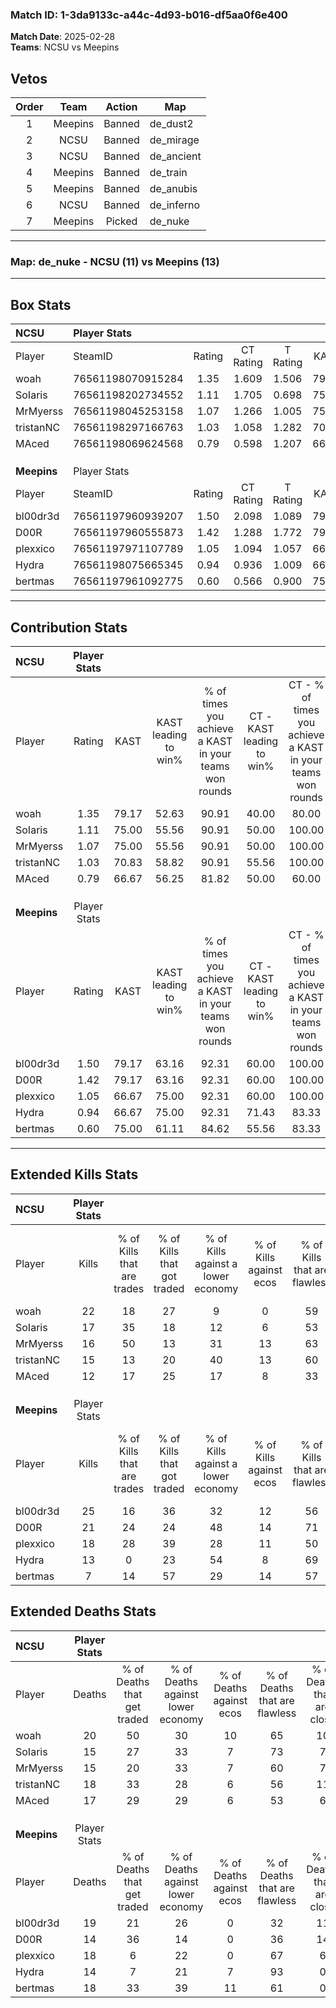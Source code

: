 ### Match ID: 1-3da9133c-a44c-4d93-b016-df5aa0f6e400  
**Match Date**: 2025-02-28  
**Teams**: NCSU vs Meepins  

## Vetos  

| Order | Team | Action | Map |
| :---: | :--: | :----: | --- |
| 1 | Meepins | Banned | de_dust2 |
| 2 | NCSU | Banned | de_mirage |
| 3 | NCSU | Banned | de_ancient |
| 4 | Meepins | Banned | de_train |
| 5 | Meepins | Banned | de_anubis |
| 6 | NCSU | Banned | de_inferno |
| 7 | Meepins | Picked | de_nuke |

---  

### **Map**: de_nuke - NCSU (11) vs Meepins (13)  
---  

## Box Stats  

| **NCSU**    | Player Stats      |        |           |          |       |       |       |         |        |      |     |
| :- | :- | :-: | :-: | :-: | :-: | :-: | :-: | :-: | :-: | :-: | :-: |
| Player      | SteamID           | Rating | CT Rating | T Rating | KAST  |  ADR  | Kills | Assists | Deaths | K/D  | HS% |
| woah        | 76561198070915284 |  1.35  |   1.609   |  1.506   | 79.17 | 103.0 |  22   |    9    |   20   | 1.10 | 40  |
| SoIaris     | 76561198202734552 |  1.11  |   1.705   |  0.698   | 75.00 | 64.6  |  17   |    3    |   15   | 1.13 | 64  |
| MrMyerss    | 76561198045253158 |  1.07  |   1.266   |  1.005   | 75.00 | 62.3  |  16   |    4    |   15   | 1.07 | 50  |
| tristanNC   | 76561198297166763 |  1.03  |   1.058   |  1.282   | 70.83 | 85.5  |  15   |    8    |   18   | 0.83 | 46  |
| MAced       | 76561198069624568 |  0.79  |   0.598   |  1.207   | 66.67 | 53.4  |  12   |    4    |   17   | 0.71 | 58  |
|             |                   |        |           |          |       |       |       |         |        |      |     |
|             |                   |        |           |          |       |       |       |         |        |      |     |
|             |                   |        |           |          |       |       |       |         |        |      |     |
| **Meepins** | Player Stats      |        |           |          |       |       |       |         |        |      |     |
| Player      | SteamID           | Rating | CT Rating | T Rating | KAST  |  ADR  | Kills | Assists | Deaths | K/D  | HS% |
| bl00dr3d    | 76561197960939207 |  1.50  |   2.098   |  1.089   | 79.17 | 113.1 |  25   |    6    |   19   | 1.32 | 16  |
| D00R        | 76561197960555873 |  1.42  |   1.288   |  1.772   | 79.17 | 95.4  |  21   |    7    |   14   | 1.50 | 33  |
| plexxico    | 76561197971107789 |  1.05  |   1.094   |  1.057   | 66.67 | 78.9  |  18   |    1    |   18   | 1.00 | 55  |
| Hydra       | 76561198075665345 |  0.94  |   0.936   |  1.009   | 66.67 | 64.5  |  13   |    6    |   14   | 0.93 | 53  |
| bertmas     | 76561197961092775 |  0.60  |   0.566   |  0.900   | 75.00 | 38.1  |   7   |    4    |   18   | 0.39 | 71  |
---  

## Contribution Stats  

| **NCSU**    | Player Stats |       |                      |                                                        |                           |                                                             |                          |                                                            |
| :- | :-: | :-: | :-: | :-: | :-: | :-: | :-: | :-: |
| Player      |    Rating    | KAST  | KAST leading to win% | % of times you achieve a KAST in your teams won rounds | CT - KAST leading to win% | CT - % of times you achieve a KAST in your teams won rounds | T - KAST leading to win% | T - % of times you achieve a KAST in your teams won rounds |
| woah        |     1.35     | 79.17 |        52.63         |                         90.91                          |           40.00           |                            80.00                            |          66.67           |                           100.00                           |
| SoIaris     |     1.11     | 75.00 |        55.56         |                         90.91                          |           50.00           |                           100.00                            |          62.50           |                           83.33                            |
| MrMyerss    |     1.07     | 75.00 |        55.56         |                         90.91                          |           50.00           |                           100.00                            |          62.50           |                           83.33                            |
| tristanNC   |     1.03     | 70.83 |        58.82         |                         90.91                          |           55.56           |                           100.00                            |          62.50           |                           83.33                            |
| MAced       |     0.79     | 66.67 |        56.25         |                         81.82                          |           50.00           |                            60.00                            |          60.00           |                           100.00                           |
|             |              |       |                      |                                                        |                           |                                                             |                          |                                                            |
|             |              |       |                      |                                                        |                           |                                                             |                          |                                                            |
|             |              |       |                      |                                                        |                           |                                                             |                          |                                                            |
| **Meepins** | Player Stats |       |                      |                                                        |                           |                                                             |                          |                                                            |
| Player      |    Rating    | KAST  | KAST leading to win% | % of times you achieve a KAST in your teams won rounds | CT - KAST leading to win% | CT - % of times you achieve a KAST in your teams won rounds | T - KAST leading to win% | T - % of times you achieve a KAST in your teams won rounds |
| bl00dr3d    |     1.50     | 79.17 |        63.16         |                         92.31                          |           60.00           |                           100.00                            |          66.67           |                           85.71                            |
| D00R        |     1.42     | 79.17 |        63.16         |                         92.31                          |           60.00           |                           100.00                            |          66.67           |                           85.71                            |
| plexxico    |     1.05     | 66.67 |        75.00         |                         92.31                          |           60.00           |                           100.00                            |          100.00          |                           85.71                            |
| Hydra       |     0.94     | 66.67 |        75.00         |                         92.31                          |           71.43           |                            83.33                            |          77.78           |                           100.00                           |
| bertmas     |     0.60     | 75.00 |        61.11         |                         84.62                          |           55.56           |                            83.33                            |          66.67           |                           85.71                            |
---  

## Extended Kills Stats  

| **NCSU**    | Player Stats |                            |                            |                                    |                         |                              |                                 |                                       |                    |           |
| :- | :-: | :-: | :-: | :-: | :-: | :-: | :-: | :-: | :-: | :-: |
| Player      |    Kills     | % of Kills that are trades | % of Kills that got traded | % of Kills against a lower economy | % of Kills against ecos | % of Kills that are flawless | % of Kills that are close duels | % of Kills that are assisted by flash | Pistol Round Kills | AWP Kills |
| woah        |      22      |             18             |             27             |                 9                  |            0            |              59              |                0                |                   5                   |         7          |     2     |
| SoIaris     |      17      |             35             |             18             |                 12                 |            6            |              53              |               12                |                   0                   |         0          |     1     |
| MrMyerss    |      16      |             50             |             13             |                 31                 |           13            |              63              |                6                |                   0                   |         0          |     3     |
| tristanNC   |      15      |             13             |             20             |                 40                 |           13            |              60              |                7                |                   0                   |         0          |     0     |
| MAced       |      12      |             17             |             25             |                 17                 |            8            |              33              |                8                |                   8                   |         0          |     3     |
|             |              |                            |                            |                                    |                         |                              |                                 |                                       |                    |           |
|             |              |                            |                            |                                    |                         |                              |                                 |                                       |                    |           |
|             |              |                            |                            |                                    |                         |                              |                                 |                                       |                    |           |
| **Meepins** | Player Stats |                            |                            |                                    |                         |                              |                                 |                                       |                    |           |
| Player      |    Kills     | % of Kills that are trades | % of Kills that got traded | % of Kills against a lower economy | % of Kills against ecos | % of Kills that are flawless | % of Kills that are close duels | % of Kills that are assisted by flash | Pistol Round Kills | AWP Kills |
| bl00dr3d    |      25      |             16             |             36             |                 32                 |           12            |              56              |                8                |                   4                   |         0          |     3     |
| D00R        |      21      |             24             |             24             |                 48                 |           14            |              71              |                5                |                   0                   |         0          |     0     |
| plexxico    |      18      |             28             |             39             |                 28                 |           11            |              50              |               11                |                   0                   |         1          |     4     |
| Hydra       |      13      |             0              |             23             |                 54                 |            8            |              69              |               15                |                   0                   |         3          |     1     |
| bertmas     |      7       |             14             |             57             |                 29                 |           14            |              57              |                0                |                   0                   |         0          |     1     |
## Extended Deaths Stats  

| **NCSU**    | Player Stats |                             |                                   |                          |                               |                            |                           |               |
| :- | :-: | :-: | :-: | :-: | :-: | :-: | :-: | :-: |
| Player      |    Deaths    | % of Deaths that get traded | % of Deaths against lower economy | % of Deaths against ecos | % of Deaths that are flawless | % of Deaths that are close | % of Deaths while blinded | Deaths to AWP |
| woah        |      20      |             50              |                30                 |            10            |              65               |             10             |             5             |       1       |
| SoIaris     |      15      |             27              |                33                 |            7             |              73               |             7              |             0             |       1       |
| MrMyerss    |      15      |             20              |                33                 |            7             |              60               |             7              |             0             |       2       |
| tristanNC   |      18      |             33              |                28                 |            6             |              56               |             11             |             0             |       0       |
| MAced       |      17      |             29              |                29                 |            6             |              53               |             6              |             0             |       0       |
|             |              |                             |                                   |                          |                               |                            |                           |               |
|             |              |                             |                                   |                          |                               |                            |                           |               |
|             |              |                             |                                   |                          |                               |                            |                           |               |
| **Meepins** | Player Stats |                             |                                   |                          |                               |                            |                           |               |
| Player      |    Deaths    | % of Deaths that get traded | % of Deaths against lower economy | % of Deaths against ecos | % of Deaths that are flawless | % of Deaths that are close | % of Deaths while blinded | Deaths to AWP |
| bl00dr3d    |      19      |             21              |                26                 |            0             |              32               |             11             |             0             |       2       |
| D00R        |      14      |             36              |                14                 |            0             |              36               |             14             |             7             |       1       |
| plexxico    |      18      |              6              |                22                 |            0             |              67               |             6              |             0             |       0       |
| Hydra       |      14      |              7              |                21                 |            7             |              93               |             0              |             0             |       2       |
| bertmas     |      18      |             33              |                39                 |            11            |              61               |             0              |             6             |       2       |

